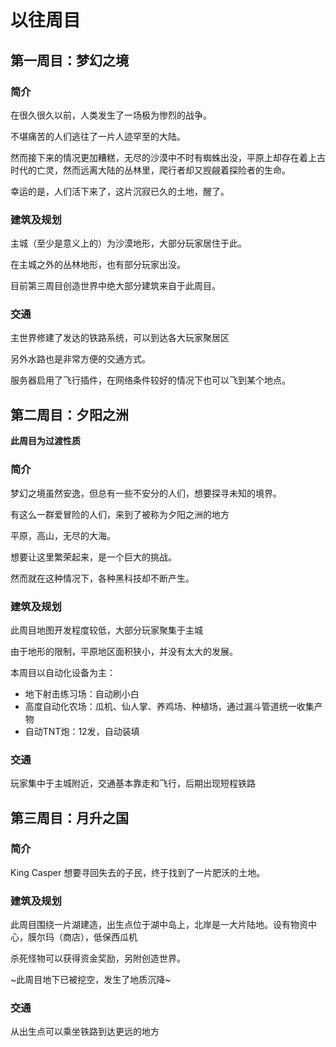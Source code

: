 以往周目
=====

第一周目：梦幻之境
-----
### 简介
在很久很久以前，人类发生了一场极为惨烈的战争。

不堪痛苦的人们逃往了一片人迹罕至的大陆。

然而接下来的情况更加糟糕，无尽的沙漠中不时有蜘蛛出没，平原上却存在着上古时代的亡灵，然而远离大陆的丛林里，爬行者却又觊觎着探险者的生命。

幸运的是，人们活下来了，这片沉寂已久的土地，醒了。

### 建筑及规划
主城（至少是意义上的）为沙漠地形，大部分玩家居住于此。

在主城之外的丛林地形，也有部分玩家出没。

目前第三周目创造世界中绝大部分建筑来自于此周目。

### 交通
主世界修建了发达的铁路系统，可以到达各大玩家聚居区

另外水路也是非常方便的交通方式。

服务器启用了飞行插件，在网络条件较好的情况下也可以飞到某个地点。

第二周目：夕阳之洲
-----
**此周目为过渡性质**

### 简介
梦幻之境虽然安逸，但总有一些不安分的人们，想要探寻未知的境界。

有这么一群爱冒险的人们，来到了被称为夕阳之洲的地方

平原，高山，无尽的大海。

想要让这里繁荣起来，是一个巨大的挑战。

然而就在这种情况下，各种黑科技却不断产生。

### 建筑及规划
此周目地图开发程度较低，大部分玩家聚集于主城

由于地形的限制，平原地区面积狭小，并没有太大的发展。

本周目以自动化设备为主：

* 地下射击练习场：自动刷小白
* 高度自动化农场：瓜机、仙人掌、养鸡场、种植场，通过漏斗管道统一收集产物
* 自动TNT炮：12发，自动装填

### 交通
玩家集中于主城附近，交通基本靠走和飞行，后期出现短程铁路

第三周目：月升之国
-----

### 简介
King Casper 想要寻回失去的子民，终于找到了一片肥沃的土地。

### 建筑及规划
此周目围绕一片湖建造，出生点位于湖中岛上，北岸是一大片陆地。设有物资中心，膜尔玛（商店），低保西瓜机

杀死怪物可以获得资金奖励，另附创造世界。

~此周目地下已被挖空，发生了地质沉降~

### 交通
从出生点可以乘坐铁路到达更远的地方

